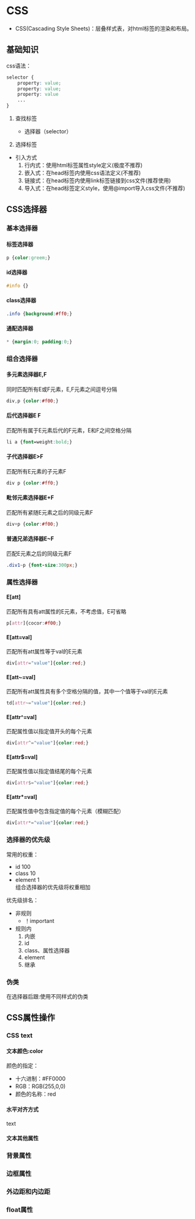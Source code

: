 # CSS
- CSS(Cascading Style Sheets)：层叠样式表，对html标签的渲染和布局。

## 基础知识

css语法：
```css
selector {
    property: value;
    property: value;
    property: value
    ...
}
```

1. 查找标签
	- 选择器（selector）

2. 选择标签

- 引入方式
	1. 行内式：使用html标签属性style定义(极度不推荐)
	2. 嵌入式：在head标签内使用css语法定义(不推荐)
	3. 链接式：在head标签内使用link标签链接到css文件(推荐使用)
	4. 导入式：在head标签定义style，使用@import导入css文件(不推荐)

## CSS选择器
### 基本选择器
#### 标签选择器
```css
p {color:greem;}
```

#### id选择器
```css
#info {}
```

#### class选择器
```css
.info {background:#ff0;}
```

#### 通配选择器
```css
* {margin:0; padding:0;}
```

### 组合选择器
#### 多元素选择器E,F
同时匹配所有E或F元素，E,F元素之间逗号分隔
```css
div,p {color:#f00;}
```

#### 后代选择器E F
匹配所有属于E元素后代的F元素，E和F之间空格分隔
```css
li a {font=weight:bold;}
```

#### 子代选择器E>F
匹配所有E元素的子元素F
```css
div p {color:#ff0;}
```

#### 毗邻元素选择器E+F
匹配所有紧随E元素之后的同级元素F
```css
div+p {color:#f00;}
```

#### 普通兄弟选择器E~F
匹配E元素之后的同级元素F
```css
.div1~p {font-size:300px;}
```

### 属性选择器
#### E[att]
匹配所有具有att属性的E元素，不考虑值，E可省略
```css
p[attr]{cocor:#f00;}
```

#### E[att=val]
匹配所有att属性等于val的E元素
```css
div[attr="value"]{color:red;}
```

#### E[att~=val]
匹配所有att属性具有多个空格分隔的值，其中一个值等于val的E元素
```css
td[attr~="value"]{color:red;}
```

#### E[attr^=val]
匹配属性值以指定值开头的每个元素
```css
div[attr^="value"]{color:red;}
```

#### E[attr$=val]
匹配属性值以指定值结尾的每个元素
```css
div[attr$="value"]{color:red;}
```

#### E[attr*=val]
匹配属性值中包含指定值的每个元素（模糊匹配）
```css
div[attr*="value"]{color:red;}
```


### 选择器的优先级
常用的权重：
- id 100   
- class 10   
- element 1   
组合选择器的优先级将权重相加

优先级排名：
- 非规则
	- ！important
- 规则内
	1. 内嵌
	2. id
	3. class、属性选择器
	4. element
	5. 继承

### 伪类
在选择器后跟:使用不同样式的伪类



## CSS属性操作
### CSS text
#### 文本颜色:color
颜色的指定：
- 十六进制：#FF0000
- RGB：RGB(255,0,0)
- 颜色的名称：red


#### 水平对齐方式
text
#### 文本其他属性
### 背景属性
### 边框属性
### 外边距和内边距
### float属性





















